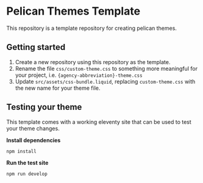 # Pelican Themes Template

This repository is a template repository for creating pelican themes.

## Getting started

1. Create a new repository using this repository as the template.
1. Rename the file `css/custom-theme.css` to something more meaningful for your project, i.e. `{agency-abbreviation}-theme.css`
1. Update `src/assets/css-bundle.liquid`, replacing `custom-theme.css` with the new name for your theme file.

## Testing your theme

This template comes with a working eleventy site that can be used to test your theme changes.

__Install dependencies__

```shell
npm install
```

__Run the test site__

```shell
npm run develop
```

